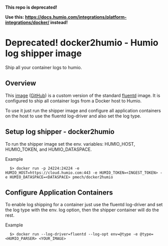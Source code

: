 
**This repo is deprecated!**

**Use this: https://docs.humio.com/integrations/platform-integrations/docker/ instead!**


Deprecated! docker2humio - Humio log shipper image
==================================================

Ship all your container logs to humio.

Overview
--------

This [image](https://hub.docker.com/r/pmech/docker2humio/) ([GitHub](https://github.com/pmech/docker2humio)) is a custom version of the standard [fluentd](https://hub.docker.com/r/fluent/fluentd/) image.  It is configured to ship all container logs from a Docker host to Humio.

To use it just run the shipper image and configure all application containers on the host to use the fluentd log-driver and also set the log type.


Setup log shipper - docker2humio
--------------------------------

To run the shipper image set the env. variables: HUMIO_HOST, HUMIO_TOKEN, and HUMIO_DATASPACE.

Example
```
  $> docker run -p 24224:24224 -e HUMIO_HOST=https://cloud.humio.com:443 -e HUMIO_TOKEN=<INGEST_TOKEN> -e HUMIO_DATASPACE=<DATASPACE> pmech/docker2humio
```


Configure Application Containers
--------------------------------

To enable log shipping for a container just use the fluentd log-driver and set the log type with the env. log option, then the shipper container will do the rest.

Example
```
  $> docker run --log-driver=fluentd --log-opt env=@type -e @type=<HUMIO_PARSER> <YOUR_IMAGE>
```
